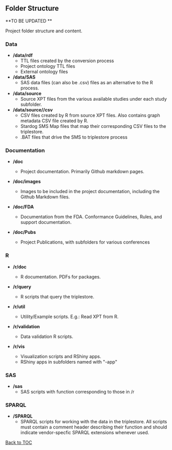 Folder Structure
----------------

**TO BE UPDATED **

Project folder structure and content.


### Data

-   **/data/rdf**
    -   TTL files created by the conversion process
    -   Project ontology TTL files
    -   External ontology files 
-   **/data/SAS**
    -   SAS data files (can also be .csv) files as an alternative to the R process.
-   **/data/source**
    -   Source XPT files from the various available studies under each study subfolder.
-   **/data/source/<study>/csv**
    -   CSV files created by R from source XPT files. Also contains graph metadata CSV file created by R.
    -   Stardog SMS Map files that map their corresponding CSV files to the triplestore.
    -   .BAT files that drive the SMS to triplestore process

### Documentation

-   **/doc**
    -   Project documentation. Primarily Github markdown pages.
-   **/doc/images**
    -   Images to be included in the project documentation, including the Github Markdown files.
-   **/doc/FDA**
    -   Documentation from the FDA. Conformance Guidelines, Rules, and support documentation.

-   **/doc/Pubs**
    -   Project Publications, with subfolders for various conferences

### R

-   **/r/doc**
    -   R documentation. PDFs for packages. 
-   **/r/query**
    -   R scripts that query the triplestore.
-   **/r/util**
    -   Utility/Example scripts. E.g.: Read XPT from R.
-   **/r/validation**
    -   Data validation R scripts. 

-   **/r/vis**
    -   Visualization scripts and RShiny apps.
    -   RShiny apps in subfolders named with "-app"

### SAS

-   **/sas**
    -   SAS scripts with function corresponding to those in /r

### SPARQL

-   **/SPARQL**
    -   SPARQL scripts for working with the data in the triplestore. All scripts must contain a comment header describing their function and should indicate vendor-specfic SPARQL extensions whenever used. 



[Back to TOC](TableOfContents.md)
